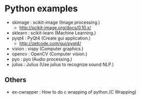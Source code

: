 Python examples
===

* skimage : scikit-image (Image processing.) 
  * http://scikit-image.org/docs/0.10.x/
* sklearn : scikit-learn (Machine Learning.)
* pyqt4   : PyQt4 (Create gui application.)
  * http://zetcode.com/gui/pyqt4/
* vision  : vispy (Computer graphics.)
* opencv  : OpenCV (Computer vision.)
* pyo     : pyo (Audio processing.)
* julius  : Julius (Use julius to recognize sound NLP.)

Others
---

* ex-cwrapper : How to do c wrapping of python.(C Wrapping)
